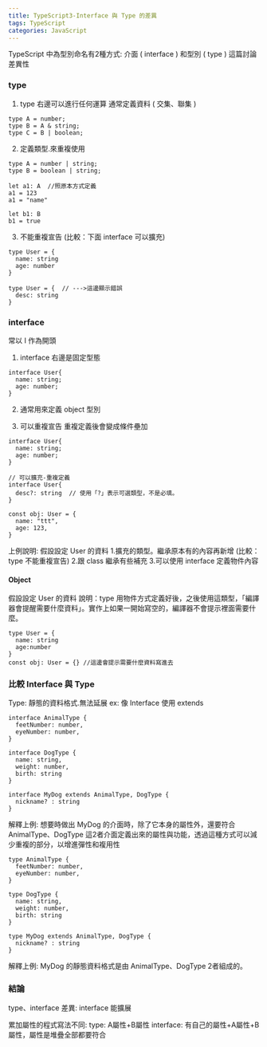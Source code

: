 ```yaml
---
title: TypeScript3-Interface 與 Type 的差異
tags: TypeScript
categories: JavaScript
---
```

TypeScript 中為型別命名有2種方式: 介面 ( interface ) 和型別 ( type ) 
這篇討論差異性
<!--more-->

### type
1. type 右邊可以進行任何運算
通常定義資料 ( 交集、聯集 )
```
type A = number;
type B = A & string;
type C = B | boolean;
```

2. 定義類型.來重複使用
```
type A = number | string;
type B = boolean | string;

let a1: A  //照原本方式定義
a1 = 123
a1 = "name"

let b1: B
b1 = true
```

3. 不能重複宣告
(比較：下面 interface 可以擴充)
```
type User = {
  name: string
  age: number
}

type User = {  // --->這邊顯示錯誤
  desc: string
}
```


### interface
常以 I 作為開頭

1. interface 右邊是固定型態
```
interface User{
  name: string;
  age: number;
}
```

2. 通常用來定義 object 型別

3. 可以重複宣告
重複定義後會變成條件壘加
```
interface User{
  name: string;
  age: number;
}

// 可以擴充-重複定義
interface User{ 
  desc?: string  // 使用「?」表示可選類型，不是必填。
}

const obj: User = {
  name: "ttt",
  age: 123,
}
```

上例說明: 假設設定 User 的資料
1.擴充的類型。繼承原本有的內容再新增 (比較：type 不能重複宣告)
2.跟 class 繼承有些補充
3.可以使用 interface 定義物件內容

#### Object 
假設設定 User 的資料
說明：type 用物件方式定義好後，之後使用這類型，「編譯器會提醒需要什麼資料」。實作上如果一開始寫空的，編譯器不會提示裡面需要什麼。
```
type User = { 
  name: string
  age:number
}
const obj: User = {} //這邊會提示需要什麼資料寫進去
```

### 比較 Interface 與 Type
Type: 靜態的資料格式.無法延展 ex: 像 Interface 使用 extends
```
interface AnimalType {
  feetNumber: number,
  eyeNumber: number,
}

interface DogType {
  name: string,
  weight: number,
  birth: string
}

interface MyDog extends AnimalType, DogType {
  nickname? : string
}
```

解釋上例:
想要時做出 MyDog 的介面時，除了它本身的屬性外，還要符合 AnimalType、DogType 這2者介面定義出來的屬性與功能，透過這種方式可以減少重複的部分，以增進彈性和複用性

```
type AnimalType {
  feetNumber: number,
  eyeNumber: number,
}

type DogType {
  name: string,
  weight: number,
  birth: string
}

type MyDog extends AnimalType, DogType {
  nickname? : string
}
```

解釋上例:
MyDog 的靜態資料格式是由 AnimalType、DogType 2者組成的。


### 結論
type、interface 差異: interface 能擴展
<!-- 開發上通常怎麼使用? -->
<!-- 主要寫 type，物件在使用可以擴展、更彈性、堆疊其他屬性的 interface 嗎? -->

累加屬性的程式寫法不同:
type: A屬性+B屬性
interface: 有自己的屬性+A屬性+B屬性，屬性是堆疊全部都要符合


